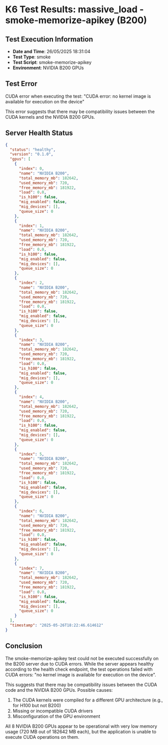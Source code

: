 # K6 Test Results: massive_load - smoke-memorize-apikey (B200)

## Test Execution Information
- **Date and Time**: 26/05/2025 18:31:04
- **Test Type**: smoke
- **Test Script**: smoke-memorize-apikey
- **Environment**: NVIDIA B200 GPUs

## Test Error
CUDA error when executing the test: "CUDA error: no kernel image is available for execution on the device"

This error suggests that there may be compatibility issues between the CUDA kernels and the NVIDIA B200 GPUs.

## Server Health Status
```json
{
  "status": "healthy",
  "version": "0.1.0",
  "gpus": [
    {
      "index": 0,
      "name": "NVIDIA B200",
      "total_memory_mb": 182642,
      "used_memory_mb": 720,
      "free_memory_mb": 181922,
      "load": 0.0,
      "is_h100": false,
      "mig_enabled": false,
      "mig_devices": [],
      "queue_size": 0
    },
    {
      "index": 1,
      "name": "NVIDIA B200",
      "total_memory_mb": 182642,
      "used_memory_mb": 720,
      "free_memory_mb": 181922,
      "load": 0.0,
      "is_h100": false,
      "mig_enabled": false,
      "mig_devices": [],
      "queue_size": 0
    },
    {
      "index": 2,
      "name": "NVIDIA B200",
      "total_memory_mb": 182642,
      "used_memory_mb": 720,
      "free_memory_mb": 181922,
      "load": 0.0,
      "is_h100": false,
      "mig_enabled": false,
      "mig_devices": [],
      "queue_size": 0
    },
    {
      "index": 3,
      "name": "NVIDIA B200",
      "total_memory_mb": 182642,
      "used_memory_mb": 720,
      "free_memory_mb": 181922,
      "load": 0.0,
      "is_h100": false,
      "mig_enabled": false,
      "mig_devices": [],
      "queue_size": 0
    },
    {
      "index": 4,
      "name": "NVIDIA B200",
      "total_memory_mb": 182642,
      "used_memory_mb": 720,
      "free_memory_mb": 181922,
      "load": 0.0,
      "is_h100": false,
      "mig_enabled": false,
      "mig_devices": [],
      "queue_size": 0
    },
    {
      "index": 5,
      "name": "NVIDIA B200",
      "total_memory_mb": 182642,
      "used_memory_mb": 720,
      "free_memory_mb": 181922,
      "load": 0.0,
      "is_h100": false,
      "mig_enabled": false,
      "mig_devices": [],
      "queue_size": 0
    },
    {
      "index": 6,
      "name": "NVIDIA B200",
      "total_memory_mb": 182642,
      "used_memory_mb": 720,
      "free_memory_mb": 181922,
      "load": 0.0,
      "is_h100": false,
      "mig_enabled": false,
      "mig_devices": [],
      "queue_size": 0
    },
    {
      "index": 7,
      "name": "NVIDIA B200",
      "total_memory_mb": 182642,
      "used_memory_mb": 720,
      "free_memory_mb": 181922,
      "load": 0.0,
      "is_h100": false,
      "mig_enabled": false,
      "mig_devices": [],
      "queue_size": 0
    }
  ],
  "timestamp": "2025-05-26T18:22:46.614612"
}
```

## Conclusion
The smoke-memorize-apikey test could not be executed successfully on the B200 server due to CUDA errors. While the server appears healthy according to the health check endpoint, the test operations failed with CUDA errors: "no kernel image is available for execution on the device".

This suggests that there may be compatibility issues between the CUDA code and the NVIDIA B200 GPUs. Possible causes:

1. The CUDA kernels were compiled for a different GPU architecture (e.g., for H100 but not B200)
2. Missing or incompatible CUDA drivers
3. Misconfiguration of the GPU environment

All 8 NVIDIA B200 GPUs appear to be operational with very low memory usage (720 MB out of 182642 MB each), but the application is unable to execute CUDA operations on them.